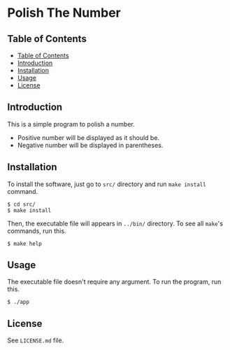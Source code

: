 # Polish The Number

## Table of Contents
* [Table of Contents](#table-of-contents)
* [Introduction](#introduction)
* [Installation](#installation)
* [Usage](#usage)
* [License](#license)

## Introduction
This is a simple program to polish a number.
- Positive number will be displayed as it should be.
- Negative number will be displayed in parentheses.

## Installation
To install the software, just go to `src/` directory and run `make install`
command.
```
$ cd src/
$ make install
```
Then, the executable file will appears in `../bin/` directory.
To see all `make`'s commands, run this.
```
$ make help
```

## Usage
The executable file doesn't require any argument. To run the program, run this.
```
$ ./app
```

## License
See `LICENSE.md` file.
